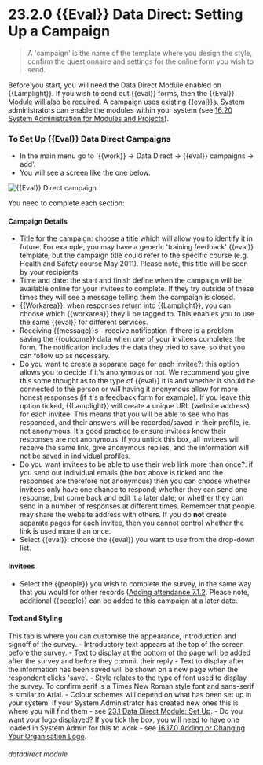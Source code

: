 # 23.2.0 {{Eval}} Data Direct: Setting Up a Campaign

> A 'campaign' is the name of the template where you design the style, confirm the questionnaire and settings for the online form you wish to send.




Before you start, you will need the Data Direct Module enabled on {{Lamplight}}. If you wish to send out {{eval}} forms, then the {{Eval}} Module will also be required. A campaign uses existing {{eval}}s.  System administrators can enable the modules within your system (see [16.20 System Administration for Modules and Projects](/help/index/p/16.20)).

### To Set Up {{Eval}} Data Direct Campaigns

- In the main menu go to '{{work}} -> Data Direct -> {{eval}} campaigns -> add'.
- You will see a screen like the one below.

![{{Eval}} Direct campaign](23.2.0b.png)

You need to complete each section:
  
#### Campaign Details
   
   - Title for the campaign: choose a title which will allow you to identify it in future. For example, you may have a generic 'training feedback' {{eval}} template, but the campaign title could refer to the specific course (e.g. Health and Safety course May 2011). Please note, this title will be seen by your recipients
   - Time and date: the start and finish define when the campaign will be available online for your invitees to complete. If they try outside of these times they will see a message telling them the campaign is closed.
   - {{Workarea}}: when responses return into {{Lamplight}}, you can choose which {{workarea}} they'll be tagged to. This enables you to use the same {{eval}} for different services.
   - Receiving {{message}}s - receive notification if there is a problem saving the {{outcome}} data when one of your invitees completes the form. The notification includes the data they tried to save, so that you can follow up as necessary.
   - Do you want to create a separate page for each invitee?: this option allows you to decide if it's anonymous or not. We recommend you give this some thought as to the type of {{eval}} it is and whether it should be connected to the person or will having it anonymous allow for more honest responses (if it's a feedback form for example). If you leave this option ticked, {{Lamplight}} will create a unique URL (website address) for each invitee.  This means that you will be able to see who has responded, and their answers will be recorded/saved in their profile, ie. not anonymous.  It's good practice to ensure invitees know their responses are not anonymous.  If you untick this box, all invitees will receive the same link, give anonymous replies, and the information will not be saved in individual profiles.
   - Do you want invitees to be able to use their web link more than once?: if you send out individual emails (the box above is ticked and the responses are therefore not anonymous) then you can choose whether invitees only have one chance to respond; whether they can send one response, but come back and edit it a later date; or whether they can send in a number of responses at different times.  Remember that people may share the website address with others.  If you do **not** create separate pages for each invitee, then you cannot control whether the link is used more than once.
   - Select {{eval}}: choose the {{eval}} you want to use from the drop-down list.

#### Invitees
   - Select the {{people}} you wish to complete the survey, in the same way that you would for other records ([Adding attendance 7.1.2](/help/index/p/7.1.2). Please note, additional {{people}} can be added to this campaign at a later date.

#### Text and Styling
   
   This tab is where you can customise the appearance, introduction and signoff of the survey.
    - Introductory text appears at the top of the screen before the survey.
    - Text to display at the bottom of the page will be added after the survey and before they commit their reply
    - Text to display after the information has been saved will be shown on a new page when the respondent clicks 'save'.
    - Style relates to the type of font used to display the survey. To confirm serif is a Times New Roman style font and sans-serif is similar to Arial.
    - Colour schemes will depend on what has been set up in your system. If your System Administrator has created new ones this is where you will find them - see [23.1 Data Direct Module: Set Up](/help/index/p/23.1).
    - Do you want your logo displayed? If you tick the box, you will need to have one loaded in System Admin for this to work - see [16.17.0 Adding or Changing Your Organisation Logo](/help/index/p/16.17.0).
  

###### datadirect module
